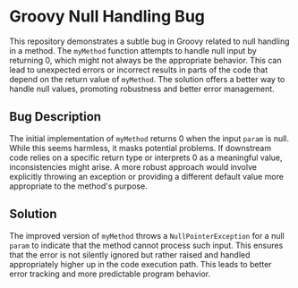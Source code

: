 # Groovy Null Handling Bug
This repository demonstrates a subtle bug in Groovy related to null handling in a method. The `myMethod` function attempts to handle null input by returning 0, which might not always be the appropriate behavior. This can lead to unexpected errors or incorrect results in parts of the code that depend on the return value of `myMethod`. The solution offers a better way to handle null values, promoting robustness and better error management.

## Bug Description
The initial implementation of `myMethod` returns 0 when the input `param` is null. While this seems harmless, it masks potential problems. If downstream code relies on a specific return type or interprets 0 as a meaningful value, inconsistencies might arise.  A more robust approach would involve explicitly throwing an exception or providing a different default value more appropriate to the method's purpose.

## Solution
The improved version of `myMethod` throws a `NullPointerException` for a null `param` to indicate that the method cannot process such input.  This ensures that the error is not silently ignored but rather raised and handled appropriately higher up in the code execution path. This leads to better error tracking and more predictable program behavior.